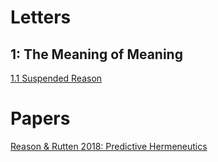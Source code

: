 # Letters

## 1: The Meaning of Meaning

[1.1 Suspended Reason](./letters/1-1.md)

# Papers

[Reason & Rutten 2018: Predictive Hermeneutics](./docs/PredictiveHermeneutics.pdf)
